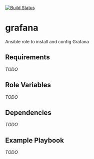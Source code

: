 [![Build Status](https://travis-ci.org/opspluslove/ansible-grafana.svg?branch=master)](https://travis-ci.org/opspluslove/ansible-grafana)

grafana
=========

Ansible role to install and config Grafana

Requirements
------------

_TODO_

Role Variables
--------------

_TODO_

Dependencies
------------

_TODO_

Example Playbook
----------------

_TODO_

